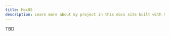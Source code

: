 ```yaml
---
title: MacOS
description: Learn more about my project in this docs site built with Starlight.
---
```


TBD